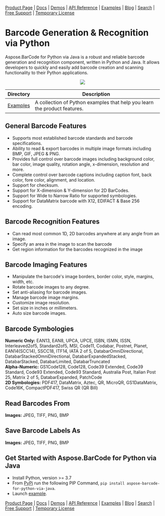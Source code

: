 [Product Page](https://products.aspose.com/barcode/python-java) | [Docs](https://docs.aspose.com/barcode/pythonjava/) | [Demos](https://products.aspose.app/barcode/family) | [API Reference](https://apireference.aspose.com/barcode/python) | [Examples](https://github.com/aspose-barcode/Aspose.BarCode-for-Python-via-Java/tree/master/src/examples) | [Blog](https://blog.aspose.com/category/barcode/) | [Search](https://search.aspose.com/) | [Free Support](https://forum.aspose.com/c/barcode) | [Temporary License](https://purchase.aspose.com/temporary-license)

# Barcode Generation & Recognition via Python

Aspose.BarCode for Python via Java is a robust and reliable barcode generation and recognition component, written in Python and Java. It allows developers to quickly and easily add barcode creation and scanning functionality to their Python applications.

<p align="center">
    <a title="Download complete Aspose.BarCode for Python via Java source code" href="https://github.com/aspose-barcode/Aspose.BarCode-for-Python-via-Java/archive/master.zip">
    <img src="https://raw.github.com/AsposeExamples/java-examples-dashboard/master/images/downloadZip-Button-Large.png" />  </a>
</p>

Directory | Description
--------- | -----------
[Examples](src/examples) | A collection of Python examples that help you learn the product features.

## General Barcode Features

- Supports most established barcode standards and barcode specifications.
- Ability to read & export barcodes in multiple image formats including BMP, GIF, JPEG & PNG.  
- Provides full control over barcode images including background color, bar color, image quality, rotation angle, x-dimension, resolution and more.  
- Complete control over barcode captions including caption font, back color, fore color, alignment, and location.
- Support for checksum.
- Support for X-dimension & Y-dimension for 2D BarCodes.
- Support for Wide to Narrow Ratio for supported symbologies.
- Support for DataMatrix barcode with X12, EDIFACT & Base 256 encoding.

## Barcode Recognition Features

- Can read most common 1D, 2D barcodes anywhere at any angle from an image.
- Specify an area in the image to scan the barcode 
- Get region information for the barcodes recognized in the image

## Barcode Imaging Features

- Manipulate the barcode's image borders, border color, style, margins, width, etc.
- Rotate barcode images to any degree.
- Set anti-aliasing for barcode images.
- Manage barcode image margins.
- Customize image resolution.
- Set size in inches or millimeters.
- Auto size barcode images.

## Barcode Symbologies

**Numeric Only:** EAN13, EAN8, UPCA, UPCE, ISBN, ISMN, ISSN, Interleaved2of5, Standard2of5, MSI, Code11, Codabar, Postnet, Planet, EAN14(SCC14), SSCC18, ITF14, IATA 2 of 5, DatabarOmniDirectional, DatabarStackedOmniDirectional, DatabarExpandedStacked, DatabarStacked, DatabarLimited, DatabarTruncated\
**Alpha-Numeric:** GS1Code128, Code128, Code39 Extended, Code39 Standard, Code93 Extended, Code93 Standard, Australia Post, Italian Post 25, Matrix 2 of 5, DatabarExpanded, PatchCode\
**2D Symbologies:** PDF417, DataMatrix, Aztec, QR, MicroQR, GS1DataMatrix, Code16K, CompactPDF417, Swiss QR (QR Bill)

## Read Barcodes From

**Images:** JPEG, TIFF, PNG, BMP

## Save Barcode Labels As

**Images:** JPEG, TIFF, PNG, BMP

## Get Started with Aspose.BarCode for Python via Java

- Install Python, version >= 3.7
- From [PyPi](https://pypi.org/project/aspose-barcode-for-python-via-java/) run the following PIP Command, `pip install aspose-barcode-for-python-via-java`.
- Launch [example](https://github.com/aspose-barcode/Aspose.BarCode-for-Python-via-Java/tree/master/src/examples).

[Product Page](https://products.aspose.com/barcode/python-java) | [Docs](https://docs.aspose.com/barcode/pythonjava/) | [Demos](https://products.aspose.app/barcode/family) | [API Reference](https://apireference.aspose.com/barcode/python) | [Examples](https://github.com/aspose-barcode/Aspose.BarCode-for-Python-via-Java/tree/master/src/examples) | [Blog](https://blog.aspose.com/category/barcode/) | [Search](https://search.aspose.com/) | [Free Support](https://forum.aspose.com/c/barcode) | [Temporary License](https://purchase.aspose.com/temporary-license)
